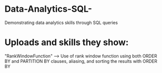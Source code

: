 # Data-Analytics-SQL-
Demonstrating data analytics skills through SQL queries

# Uploads and skills they show:
"RankWindowFunction" --> Use of rank window function using both ORDER BY and PARTITION BY clauses, aliasing, and sorting the results with ORDER BY
